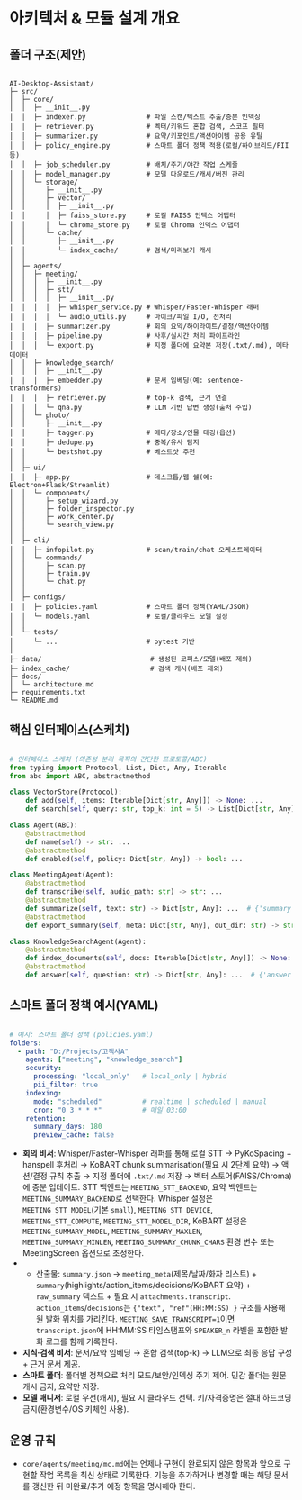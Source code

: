# 아키텍처 & 모듈 설계 개요

## 폴더 구조(제안)
```

AI-Desktop-Assistant/
├─ src/
│  ├─ core/
│  │  ├─ __init__.py
│  │  ├─ indexer.py               # 파일 스캔/텍스트 추출/증분 인덱싱
│  │  ├─ retriever.py             # 벡터/키워드 혼합 검색, 스코프 필터
│  │  ├─ summarizer.py            # 요약/키포인트/액션아이템 공용 유틸
│  │  ├─ policy_engine.py         # 스마트 폴더 정책 적용(로컬/하이브리드/PII 등)
│  │  ├─ job_scheduler.py         # 배치/주기/야간 작업 스케줄
│  │  ├─ model_manager.py         # 모델 다운로드/캐시/버전 관리
│  │  └─ storage/
│  │     ├─ __init__.py
│  │     ├─ vector/
│  │     │  ├─ __init__.py
│  │     │  ├─ faiss_store.py     # 로컬 FAISS 인덱스 어댑터
│  │     │  └─ chroma_store.py    # 로컬 Chroma 인덱스 어댑터
│  │     └─ cache/
│  │        ├─ __init__.py
│  │        └─ index_cache/       # 검색/미리보기 캐시
│  │
│  ├─ agents/
│  │  ├─ meeting/
│  │  │  ├─ __init__.py
│  │  │  ├─ stt/
│  │  │  │  ├─ __init__.py
│  │  │  │  ├─ whisper_service.py # Whisper/Faster-Whisper 래퍼
│  │  │  │  └─ audio_utils.py     # 마이크/파일 I/O, 전처리
│  │  │  ├─ summarizer.py         # 회의 요약/하이라이트/결정/액션아이템
│  │  │  ├─ pipeline.py           # 사후/실시간 처리 파이프라인
│  │  │  └─ export.py             # 지정 폴더에 요약본 저장(.txt/.md), 메타 데이터
│  │  ├─ knowledge_search/
│  │  │  ├─ __init__.py
│  │  │  ├─ embedder.py           # 문서 임베딩(예: sentence-transformers)
│  │  │  ├─ retriever.py          # top-k 검색, 근거 연결
│  │  │  └─ qna.py                # LLM 기반 답변 생성(출처 주입)
│  │  └─ photo/
│  │     ├─ __init__.py
│  │     ├─ tagger.py             # 메타/장소/인물 태깅(옵션)
│  │     ├─ dedupe.py             # 중복/유사 탐지
│  │     └─ bestshot.py           # 베스트샷 추천
│  │
│  ├─ ui/
│  │  ├─ app.py                   # 데스크톱/웹 쉘(예: Electron+Flask/Streamlit)
│  │  └─ components/
│  │     ├─ setup_wizard.py
│  │     ├─ folder_inspector.py
│  │     ├─ work_center.py
│  │     └─ search_view.py
│  │
│  ├─ cli/
│  │  ├─ infopilot.py             # scan/train/chat 오케스트레이터
│  │  └─ commands/
│  │     ├─ scan.py
│  │     ├─ train.py
│  │     └─ chat.py
│  │
│  ├─ configs/
│  │  ├─ policies.yaml            # 스마트 폴더 정책(YAML/JSON)
│  │  └─ models.yaml              # 로컬/클라우드 모델 설정
│  │
│  └─ tests/
│     └─ ...                      # pytest 기반
│
├─ data/                           # 생성된 코퍼스/모델(배포 제외)
├─ index_cache/                    # 검색 캐시(배포 제외)
├─ docs/
│  └─ architecture.md
├─ requirements.txt
└─ README.md

```

## 핵심 인터페이스(스케치)
```python

# 인터페이스 스케치 (의존성 분리 목적의 간단한 프로토콜/ABC)
from typing import Protocol, List, Dict, Any, Iterable
from abc import ABC, abstractmethod

class VectorStore(Protocol):
    def add(self, items: Iterable[Dict[str, Any]]) -> None: ...
    def search(self, query: str, top_k: int = 5) -> List[Dict[str, Any]]: ...

class Agent(ABC):
    @abstractmethod
    def name(self) -> str: ...
    @abstractmethod
    def enabled(self, policy: Dict[str, Any]) -> bool: ...

class MeetingAgent(Agent):
    @abstractmethod
    def transcribe(self, audio_path: str) -> str: ...
    @abstractmethod
    def summarize(self, text: str) -> Dict[str, Any]: ...  # {'summary':..., 'actions':..., 'decisions':...}
    @abstractmethod
    def export_summary(self, meta: Dict[str, Any], out_dir: str) -> str: ...

class KnowledgeSearchAgent(Agent):
    @abstractmethod
    def index_documents(self, docs: Iterable[Dict[str, Any]]) -> None: ...
    @abstractmethod
    def answer(self, question: str) -> Dict[str, Any]: ...  # {'answer':..., 'sources':[...]}    

```

## 스마트 폴더 정책 예시(YAML)
```yaml

# 예시: 스마트 폴더 정책 (policies.yaml)
folders:
  - path: "D:/Projects/고객사A"
    agents: ["meeting", "knowledge_search"]
    security:
      processing: "local_only"   # local_only | hybrid
      pii_filter: true
    indexing:
      mode: "scheduled"          # realtime | scheduled | manual
      cron: "0 3 * * *"          # 매일 03:00
    retention:
      summary_days: 180
      preview_cache: false

```

- **회의 비서**: Whisper/Faster-Whisper 래퍼를 통해 로컬 STT → PyKoSpacing + hanspell 후처리 → KoBART chunk summarisation(필요 시 2단계 요약) → 액션/결정 규칙 추출 → 지정 폴더에 `.txt/.md` 저장 → 벡터 스토어(FAISS/Chroma)에 증분 업데이트. STT 백엔드는 `MEETING_STT_BACKEND`, 요약 백엔드는 `MEETING_SUMMARY_BACKEND`로 선택한다. Whisper 설정은 `MEETING_STT_MODEL`(기본 `small`), `MEETING_STT_DEVICE`, `MEETING_STT_COMPUTE`, `MEETING_STT_MODEL_DIR`, KoBART 설정은 `MEETING_SUMMARY_MODEL`, `MEETING_SUMMARY_MAXLEN`, `MEETING_SUMMARY_MINLEN`, `MEETING_SUMMARY_CHUNK_CHARS` 환경 변수 또는 MeetingScreen 옵션으로 조정한다.
-   - 산출물: `summary.json` → `meeting_meta`(제목/날짜/화자 리스트) + `summary`(highlights/action_items/decisions/KoBART 요약) + `raw_summary` 텍스트 + 필요 시 `attachments.transcript`. `action_items`/`decisions`는 `{"text", "ref"(HH:MM:SS) }` 구조를 사용해 원 발화 위치를 가리킨다. `MEETING_SAVE_TRANSCRIPT=1`이면 `transcript.json`에 HH:MM:SS 타임스탬프와 `SPEAKER_n` 라벨을 포함한 발화 로그를 함께 기록한다.
- **지식·검색 비서**: 문서/요약 임베딩 → 혼합 검색(top-k) → LLM으로 최종 응답 구성 + 근거 문서 제공.
- **스마트 폴더**: 폴더별 정책으로 처리 모드/보안/인덱싱 주기 제어. 민감 폴더는 원문 캐시 금지, 요약만 저장.
- **모델 매니저**: 로컬 우선(캐시), 필요 시 클라우드 선택. 키/자격증명은 절대 하드코딩 금지(환경변수/OS 키체인 사용).

## 운영 규칙
- `core/agents/meeting/mc.md`에는 언제나 구현이 완료되지 않은 항목과 앞으로 구현할 작업 목록을 최신 상태로 기록한다. 기능을 추가하거나 변경할 때는 해당 문서를 갱신한 뒤 미완료/추가 예정 항목을 명시해야 한다.
